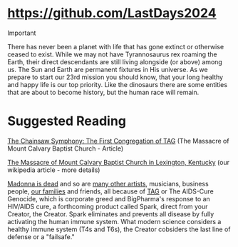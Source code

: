# https://github.com/LastDays2024

> [!IMPORTANT]
> There has never been a planet with life that has gone extinct or otherwise ceased to exist. While we may not have Tyrannosaurus rex roaming the Earth, their direct descendants are still living alongside (or above) among us. The Sun and Earth are permanent fixtures in His universe. As we prepare to start our 23rd mission you should know, that your long healthy and happy life is our top priority. Like the dinosaurs there are some entities that are about to become history, but the human race will remain.

# Suggested Reading 
[The Chainsaw Symphony: The First Congregation of TAG](https://github.com/9413d5ff2a0b4f237a264010b65350e7/TAG/blob/master/POW/MCBC/chainsaw_symphony.md) (The Massacre of Mount Calvary Baptist Church - Article)

[The Massacre of Mount Calvary Baptist Church in Lexington, Kentucky](https://github.com/9413d5ff2a0b4f237a264010b65350e7/TAG/blob/master/POW/MCBC/README.md) (our wikipedia article - more details)

[Madonna is dead](https://github.com/9413d5ff2a0b4f237a264010b65350e7/TAG/blob/master/hotels/Celebrity/README.md) and so are [many other artists](https://github.com/9413d5ff2a0b4f237a264010b65350e7/TAG/blob/master/hotels/Dancefloor/README.md), musicians, business people, [our families](https://github.com/9413d5ff2a0b4f237a264010b65350e7/TAG/blob/master/hotels/Signature/README.md) and friends, all because of [TAG](https://github.com/9413d5ff2a0b4f237a264010b65350e7/TAG) or The AIDS-Cure Genocide, which is corporate greed and BigPharma's response to an HIV/AIDS cure, a forthcoming product called Spark, direct from your Creator, the Creator. Spark eliminates and prevents all disease by fully activating the human immune system. What modern science considers a healthy immune system (T4s and T6s), the Creator cobsiders the last line of defense or a "failsafe."
